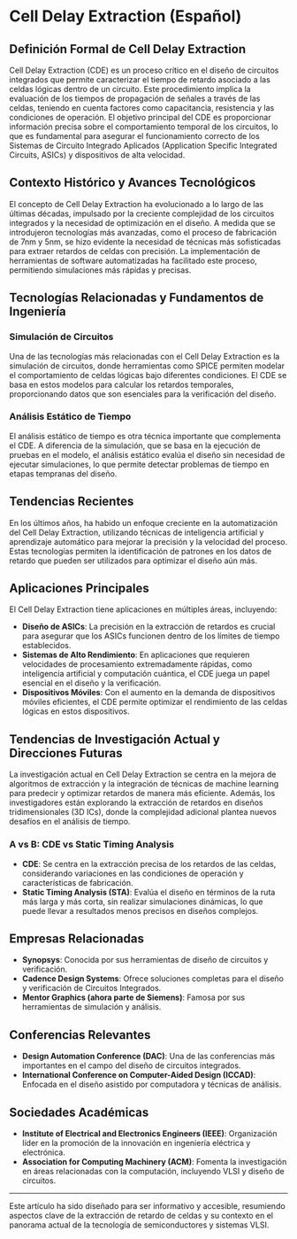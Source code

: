 # Cell Delay Extraction (Español)

## Definición Formal de Cell Delay Extraction

Cell Delay Extraction (CDE) es un proceso crítico en el diseño de circuitos integrados que permite caracterizar el tiempo de retardo asociado a las celdas lógicas dentro de un circuito. Este procedimiento implica la evaluación de los tiempos de propagación de señales a través de las celdas, teniendo en cuenta factores como capacitancia, resistencia y las condiciones de operación. El objetivo principal del CDE es proporcionar información precisa sobre el comportamiento temporal de los circuitos, lo que es fundamental para asegurar el funcionamiento correcto de los Sistemas de Circuito Integrado Aplicados (Application Specific Integrated Circuits, ASICs) y dispositivos de alta velocidad.

## Contexto Histórico y Avances Tecnológicos

El concepto de Cell Delay Extraction ha evolucionado a lo largo de las últimas décadas, impulsado por la creciente complejidad de los circuitos integrados y la necesidad de optimización en el diseño. A medida que se introdujeron tecnologías más avanzadas, como el proceso de fabricación de 7nm y 5nm, se hizo evidente la necesidad de técnicas más sofisticadas para extraer retardos de celdas con precisión. La implementación de herramientas de software automatizadas ha facilitado este proceso, permitiendo simulaciones más rápidas y precisas.

## Tecnologías Relacionadas y Fundamentos de Ingeniería

### Simulación de Circuitos

Una de las tecnologías más relacionadas con el Cell Delay Extraction es la simulación de circuitos, donde herramientas como SPICE permiten modelar el comportamiento de celdas lógicas bajo diferentes condiciones. El CDE se basa en estos modelos para calcular los retardos temporales, proporcionando datos que son esenciales para la verificación del diseño.

### Análisis Estático de Tiempo

El análisis estático de tiempo es otra técnica importante que complementa el CDE. A diferencia de la simulación, que se basa en la ejecución de pruebas en el modelo, el análisis estático evalúa el diseño sin necesidad de ejecutar simulaciones, lo que permite detectar problemas de tiempo en etapas tempranas del diseño.

## Tendencias Recientes

En los últimos años, ha habido un enfoque creciente en la automatización del Cell Delay Extraction, utilizando técnicas de inteligencia artificial y aprendizaje automático para mejorar la precisión y la velocidad del proceso. Estas tecnologías permiten la identificación de patrones en los datos de retardo que pueden ser utilizados para optimizar el diseño aún más.

## Aplicaciones Principales

El Cell Delay Extraction tiene aplicaciones en múltiples áreas, incluyendo:

- **Diseño de ASICs**: La precisión en la extracción de retardos es crucial para asegurar que los ASICs funcionen dentro de los límites de tiempo establecidos.
- **Sistemas de Alto Rendimiento**: En aplicaciones que requieren velocidades de procesamiento extremadamente rápidas, como inteligencia artificial y computación cuántica, el CDE juega un papel esencial en el diseño y la verificación.
- **Dispositivos Móviles**: Con el aumento en la demanda de dispositivos móviles eficientes, el CDE permite optimizar el rendimiento de las celdas lógicas en estos dispositivos.

## Tendencias de Investigación Actual y Direcciones Futuras

La investigación actual en Cell Delay Extraction se centra en la mejora de algoritmos de extracción y la integración de técnicas de machine learning para predecir y optimizar retardos de manera más eficiente. Además, los investigadores están explorando la extracción de retardos en diseños tridimensionales (3D ICs), donde la complejidad adicional plantea nuevos desafíos en el análisis de tiempo.

### A vs B: CDE vs Static Timing Analysis

- **CDE**: Se centra en la extracción precisa de los retardos de las celdas, considerando variaciones en las condiciones de operación y características de fabricación.
- **Static Timing Analysis (STA)**: Evalúa el diseño en términos de la ruta más larga y más corta, sin realizar simulaciones dinámicas, lo que puede llevar a resultados menos precisos en diseños complejos.

## Empresas Relacionadas

- **Synopsys**: Conocida por sus herramientas de diseño de circuitos y verificación.
- **Cadence Design Systems**: Ofrece soluciones completas para el diseño y verificación de Circuitos Integrados.
- **Mentor Graphics (ahora parte de Siemens)**: Famosa por sus herramientas de simulación y análisis.

## Conferencias Relevantes

- **Design Automation Conference (DAC)**: Una de las conferencias más importantes en el campo del diseño de circuitos integrados.
- **International Conference on Computer-Aided Design (ICCAD)**: Enfocada en el diseño asistido por computadora y técnicas de análisis.

## Sociedades Académicas

- **Institute of Electrical and Electronics Engineers (IEEE)**: Organización líder en la promoción de la innovación en ingeniería eléctrica y electrónica.
- **Association for Computing Machinery (ACM)**: Fomenta la investigación en áreas relacionadas con la computación, incluyendo VLSI y diseño de circuitos.

---

Este artículo ha sido diseñado para ser informativo y accesible, resumiendo aspectos clave de la extracción de retardo de celdas y su contexto en el panorama actual de la tecnología de semiconductores y sistemas VLSI.